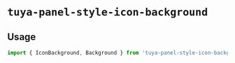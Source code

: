 # `tuya-panel-style-icon-background`

## Usage

```jsx
import { IconBackground, Background } from 'tuya-panel-style-icon-background';
```
